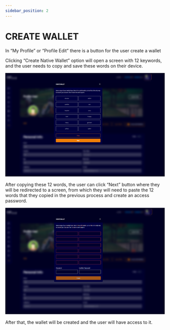 ```yaml
--- 
sidebar_position: 2
---
```


# CREATE WALLET

In “My Profile” or “Profile Edit” there is a button for the user create a wallet

Clicking “Create Native Wallet” option will open a screen with 12 keywords, and the user needs to copy and save these words on their device.

![1](./../assets/createcarteiranova1.png)

After copying these 12 words, the user can click “Next” button where they will be redirected to a screen, from which they will need to paste the 12 words that they copied in the previous process and create an access password.

![1](./../assets/criarcarteiranova.png)

After that, the wallet will be created and the user will have access to it.
